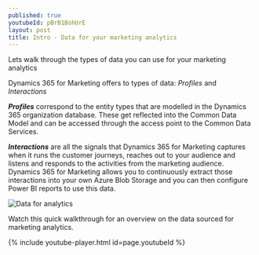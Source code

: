 ```yaml
---
published: true
youtubeId: pBrB1BohUrE
layout: post
title: Intro - Data for your marketing analytics
---
```

Lets walk through the types of data you can use for your marketing analytics

Dynamics 365 for Marketing offers to types of data: _Profiles_ and _Interactions_

**_Profiles_** correspond to the entity types that are modelled in the Dynamics 365 organization database. These get reflected into the Common Data Model and can be accessed through the access point to the Common Data Services.

**_Interactions_** are all the signals that Dynamics 365 for Marketing captures when it runs the customer journeys, reaches out to your audience and listens and responds to the activities from the marketing audience. Dynamics 365 for Marketing allows you to continuously extract those interactions into your own Azure Blob Storage and you can then configure Power BI reports to use this data.

![Data for analytics]({{site.baseurl}}/images/2019-05-01-DataForMarketingAnalytics.png)

Watch this quick walkthrough for an overview on the data sourced for marketing analytics.

{% include youtube-player.html id=page.youtubeId %}
